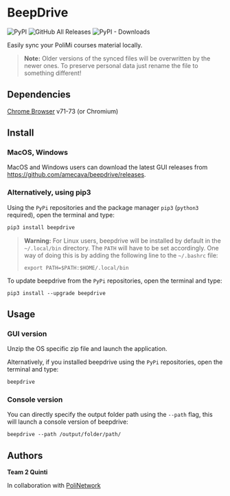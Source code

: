 
# BeepDrive

![PyPI](https://img.shields.io/pypi/v/beepdrive.svg?label=Version)
![GitHub All Releases](https://img.shields.io/github/downloads/amecava/beepdrive/total.svg?label=GitHub%20downloads)
![PyPI - Downloads](https://img.shields.io/pypi/dm/beepdrive.svg?label=PyPi%20downloads)

Easily sync your PoliMi courses material locally.

>  **Note:**
Older versions of the synced files will be overwritten by the newer ones. To preserve personal data just rename the file to something different!

## Dependencies

[Chrome Browser](https://www.google.com/intl/it_ALL/chrome/) v71-73 (or Chromium)

## Install

### MacOS, Windows
MacOS and Windows users can download the latest GUI releases from https://github.com/amecava/beepdrive/releases.

### Alternatively, using pip3
Using the `PyPi` repositories and the package manager `pip3` (`python3` required), open the terminal and type:

```python
pip3 install beepdrive
```

>  **Warning:** 
For Linux users, beepdrive will be installed by default in the ``~/.local/bin`` directory. 
The ``PATH`` will have to be set accordingly.
One way of doing this is by adding the following line to the ``~/.bashrc`` file:
>
>  ``export PATH=$PATH:$HOME/.local/bin`` 

To update beepdrive from the `PyPi` repositories, open the terminal and type:
```
pip3 install --upgrade beepdrive
```

## Usage

### GUI version

Unzip the OS specific zip file and launch the application. </br>

Alternatively, if you installed beepdrive using the `PyPi` repositories, open the terminal and type:

```python
beepdrive
```

### Console version

You can directly specify the output folder path using the `--path` flag, this will launch a console version of beepdrive:

 ```
beepdrive --path /output/folder/path/
```

## Authors

**Team 2 Quinti**

In collaboration with [PoliNetwork](https://polinetwork.github.io)
